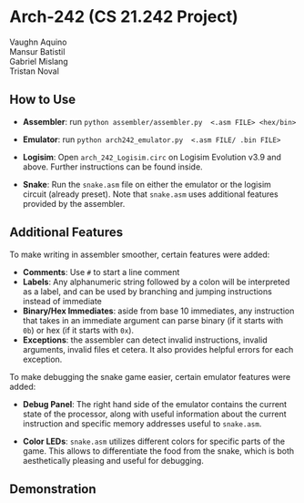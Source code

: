 # Arch-242 (CS 21.242 Project)

Vaughn Aquino \
Mansur Batistil \
Gabriel Mislang \
Tristan Noval 

## How to Use

- **Assembler**: run `python assembler/assembler.py 
<.asm FILE> <hex/bin>` 

- **Emulator**: run `python arch242_emulator.py 
<.asm FILE/ .bin FILE>`

- **Logisim**: Open `arch_242_Logisim.circ` on Logisim Evolution v3.9 and above. Further instructions can be found inside.

- **Snake**: Run the `snake.asm` file on either the emulator or the logisim circuit (already preset). Note that `snake.asm` uses additional features provided by the assembler.

## Additional Features

To make writing in assembler smoother, certain features were added:
- **Comments**: Use `#` to start a line comment
- **Labels**: Any alphanumeric string followed by a colon will be interpreted as a label, and can be used by branching and jumping instructions instead of immediate
- **Binary/Hex Immediates**: aside from base 10 immediates, any instruction that takes in an immediate argument can parse binary (if it starts with `0b`) or hex (if it starts with `0x`).
- **Exceptions**: the assembler can detect invalid instructions, invalid arguments, invalid files et cetera. It also provides helpful errors for each exception.

To make debugging the snake game easier, certain emulator features were added:

- **Debug Panel**: The right hand side of the emulator contains the current state of the processor, along with useful information about the current instruction and specific memory addresses useful to `snake.asm`.

- **Color LEDs**: `snake.asm` utilizes different colors for specific parts of the game. This allows to differentiate the food from the snake, which is both aesthetically pleasing and useful for debugging.

## Demonstration

